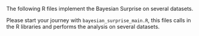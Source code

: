 The following R files implement the Bayesian Surprise on several datasets.

Please start your journey with `bayesian_surprise_main.R`, this files calls in the R libraries and performs the analysis on several datasets.

